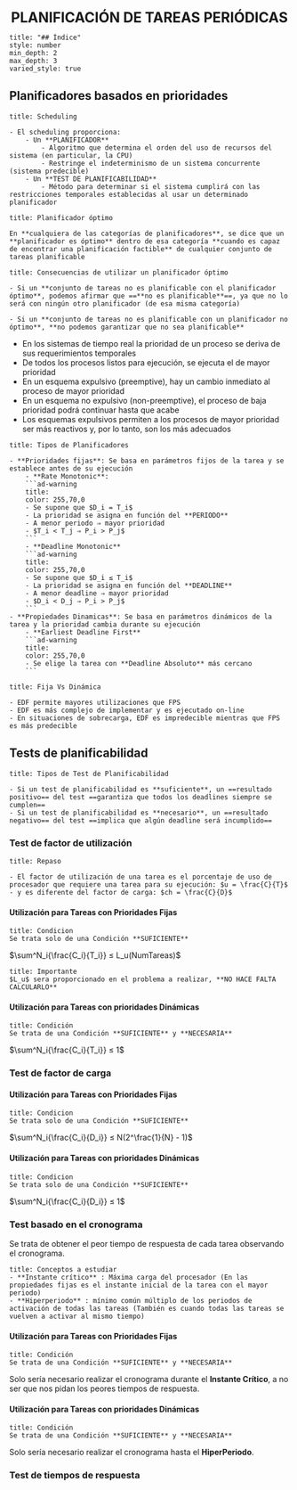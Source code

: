 <center style="font-weight: bold; font-size: 25 ">PLANIFICACIÓN DE TAREAS PERIÓDICAS</center>

```toc
title: "## Índice"
style: number 
min_depth: 2 
max_depth: 3
varied_style: true
```

## Planificadores basados en prioridades

```ad-info
title: Scheduling

- El scheduling proporciona:  
	- Un **PLANIFICADOR**  
		- Algoritmo que determina el orden del uso de recursos del sistema (en particular, la CPU)  
		- Restringe el indeterminismo de un sistema concurrente (sistema predecible)  
	- Un **TEST DE PLANIFICABILIDAD**  
		- Método para determinar si el sistema cumplirá con las restricciones temporales establecidas al usar un determinado planificador
```

```ad-tip
title: Planificador óptimo

En **cualquiera de las categorías de planificadores**, se dice que un **planificador es óptimo** dentro de esa categoría **cuando es capaz de encontrar una planificación factible** de cualquier conjunto de tareas planificable
```

```ad-example
title: Consecuencias de utilizar un planificador óptimo  
  
- Si un **conjunto de tareas no es planificable con el planificador óptimo**, podemos afirmar que ==**no es planificable**==, ya que no lo será con ningún otro planificador (de esa misma categoría)  

- Si un **conjunto de tareas no es planificable con un planificador no óptimo**, **no podemos garantizar que no sea planificable**
```

- En los sistemas de tiempo real la prioridad de un proceso se deriva de sus requerimientos temporales  
- De todos los procesos listos para ejecución, se ejecuta el de mayor prioridad  
- En un esquema expulsivo (preemptive), hay un cambio inmediato al proceso de mayor prioridad  
- En un esquema no expulsivo (non-preemptive), el proceso de baja prioridad podrá continuar hasta que acabe  
- Los esquemas expulsivos permiten a los procesos de mayor prioridad ser más reactivos y, por lo tanto, son los más adecuados

```ad-info
title: Tipos de Planificadores

- **Prioridades fijas**: Se basa en parámetros fijos de la tarea y se establece antes de su ejecución
	- **Rate Monotonic**:
	```ad-warning
	title:
	color: 255,70,0
	- Se supone que $D_i = T_i$  
	- La prioridad se asigna en función del **PERIODO**  
	- A menor periodo ⇒ mayor prioridad  
	- $T_i < T_j ⇒ P_i > P_j$
	```
	- **Deadline Monotonic**
	```ad-warning
	title:
	color: 255,70,0
	- Se supone que $D_i ≤ T_i$
	- La prioridad se asigna en función del **DEADLINE**
	- A menor deadline ⇒ mayor prioridad  
	- $D_i < D_j ⇒ P_i > P_j$
	```
- **Propiedades Dinamicas**: Se basa en parámetros dinámicos de la tarea y la prioridad cambia durante su ejecución
	- **Earliest Deadline First**
	```ad-warning
	title:
	color: 255,70,0
	- Se elige la tarea con **Deadline Absoluto** más cercano
	```
```

```ad-example
title: Fija Vs Dinámica

- EDF permite mayores utilizaciones que FPS  
- EDF es más complejo de implementar y es ejecutado on-line  
- En situaciones de sobrecarga, EDF es impredecible mientras que FPS es más predecible
```

## Tests de planificabilidad

```ad-info
title: Tipos de Test de Planificabilidad

- Si un test de planificabilidad es **suficiente**, un ==resultado positivo== del test ==garantiza que todos los deadlines siempre se cumplen==  
- Si un test de planificabilidad es **necesario**, un ==resultado negativo== del test ==implica que algún deadline será incumplido==
```


### Test de factor de utilización

```ad-tip
title: Repaso

- El factor de utilización de una tarea es el porcentaje de uso de procesador que requiere una tarea para su ejecución: $u = \frac{C}{T}$
- y es diferente del factor de carga: $ch = \frac{C}{D}$
```

#### Utilización para Tareas con Prioridades Fijas

```ad-tip
title: Condicion
Se trata solo de una Condición **SUFICIENTE**
```

$\sum^N_i{\frac{C_i}{T_i}} ≤ L_u(NumTareas)$

```ad-warning
title: Importante
$L_u$ sera proporcionado en el problema a realizar, **NO HACE FALTA CALCULARLO**
```

#### Utilización para Tareas con prioridades Dinámicas

```ad-tip
title: Condición
Se trata de una Condición **SUFICIENTE** y **NECESARIA**
```

$\sum^N_i{\frac{C_i}{T_i}} ≤ 1$

### Test de factor de carga

#### Utilización para Tareas con Prioridades Fijas

```ad-tip
title: Condicion
Se trata solo de una Condición **SUFICIENTE**
```

$\sum^N_i{\frac{C_i}{D_i}} ≤ N(2^\frac{1}{N} - 1)$

#### Utilización para Tareas con prioridades Dinámicas

```ad-tip
title: Condicion
Se trata solo de una Condición **SUFICIENTE**
```

$\sum^N_i{\frac{C_i}{D_i}} ≤ 1$

### Test basado en el cronograma

Se trata de obtener el peor tiempo de respuesta de cada tarea observando el cronograma.

```ad-tip
title: Conceptos a estudiar
- **Instante crítico** : Máxima carga del procesador (En las propiedades fijas es el instante inicial de la tarea con el mayor periodo)
- **Hiperperiodo** : mínimo común múltiplo de los periodos de activación de todas las tareas (También es cuando todas las tareas se vuelven a activar al mismo tiempo)
```

#### Utilización para Tareas con Prioridades Fijas

```ad-tip
title: Condición
Se trata de una Condición **SUFICIENTE** y **NECESARIA**
```

Solo sería necesario realizar el cronograma durante el **Instante Crítico**, a no ser que nos pidan los peores tiempos de respuesta.

#### Utilización para Tareas con prioridades Dinámicas

```ad-tip
title: Condición
Se trata de una Condición **SUFICIENTE** y **NECESARIA**
```

Solo sería necesario realizar el cronograma hasta el **HiperPeriodo**.

### Test de tiempos de respuesta




